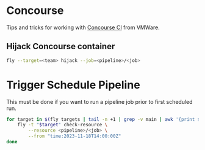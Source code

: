 # Concourse

Tips and tricks for working with [Concourse CI](https://concourse-ci.org/) from VMWare.

## Hijack Concourse container

```bash
fly --target=<team> hijack --job=<pipeline>/<job>
```

# Trigger Schedule Pipeline

This must be done if you want to run a pipeline job prior to first scheduled run.

```bash
for target in $(fly targets | tail -n +1 | grep -v main | awk '{print $1}'); do
    fly -t "$target" check-resource \
        --resource <pipeline>/<job> \
        --from "time:2023-11-18T14:00:00Z"
done
```
